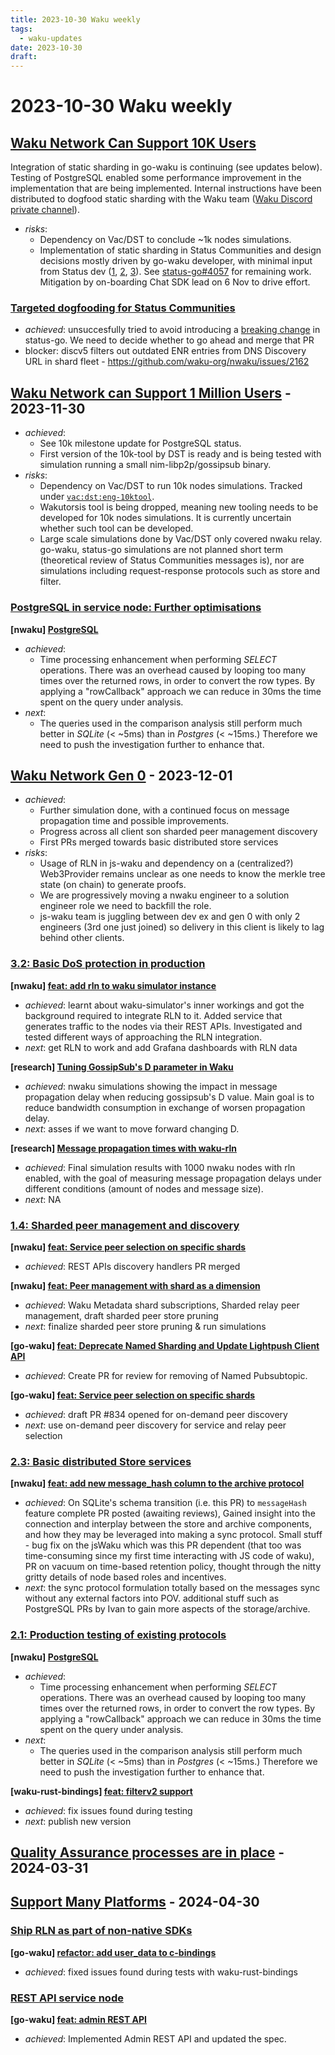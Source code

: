 ```yaml
---
title: 2023-10-30 Waku weekly
tags:
  - waku-updates
date: 2023-10-30
draft:
---
```


# 2023-10-30 Waku weekly

## [Waku Network Can Support 10K Users](https://github.com/waku-org/pm/issues/12)


Integration of static sharding in go-waku is continuing (see updates below).
Testing of PostgreSQL enabled some performance improvement in the implementation that are being implemented.
Internal instructions have been distributed to dogfood static sharding with the Waku team ([Waku Discord private channel](https://discord.com/channels/1110799176264056863/1166125031793901589/1166125169480306708)).
- _risks_:
	- Dependency on Vac/DST to conclude ~1k nodes simulations.
	- Implementation of static sharding in Status Communities and design decisions mostly driven by go-waku developer, with minimal input from Status dev ([1](https://github.com/status-im/status-go/pull/4161), [2](https://github.com/status-im/status-go/pull/4094), [3](https://github.com/status-im/status-go/pull/4093)). See [status-go#4057](https://github.com/status-im/status-go/issues/4057) for remaining work. Mitigation by on-boarding Chat SDK lead on 6 Nov to drive effort.

### [Targeted dogfooding for Status Communities](https://github.com/waku-org/pm/issues/97)


- _achieved_: unsuccesfully tried to avoid introducing a [breaking change](https://github.com/status-im/status-go/pull/4161) in status-go. We need to decide whether to go ahead and merge that PR
- blocker: discv5 filters out outdated ENR entries from DNS Discovery URL in shard fleet -  https://github.com/waku-org/nwaku/issues/2162

## [Waku Network can Support 1 Million Users](https://github.com/waku-org/pm/issues/83) - 2023-11-30


- _achieved_:
	- See 10k milestone update for PostgreSQL status.
	- First version of the 10k-tool by DST is ready and is being tested with simulation running a small nim-libp2p/gossipsub binary.
- _risks_:
	- Dependency on Vac/DST to run 10k nodes simulations.  Tracked under
		[`vac:dst:eng-10ktool`](https://roadmap.logos.co/tags/vac-updates).
	- Wakutorsis tool is being dropped, meaning new tooling needs to be developed for 10k nodes simulations. It is currently uncertain whether such tool can be developed.
	- Large scale simulations done by Vac/DST only covered nwaku relay. go-waku, status-go simulations are not planned short term (theoretical review of Status Communities messages is), nor are simulations including request-response protocols such as store and filter.

### [PostgreSQL in service node: Further optimisations](https://github.com/waku-org/pm/issues/84)

**[nwaku] [PostgreSQL](https://github.com/waku-org/nwaku/issues/1888)**

- _achieved_:
	- Time processing enhancement when performing _SELECT_ operations. There was an overhead caused by looping too many times over the returned rows, in order to convert the row types. By applying a "rowCallback" approach we can reduce in 30ms the time spent on the query under analysis.
- _next_:
	- The queries used in the comparison analysis still perform much better in _SQLite_ (< ~5ms) than in _Postgres_ (< ~15ms.) Therefore we need to push the investigation further to enhance that.

## [Waku Network Gen 0](https://github.com/waku-org/pm/issues/50) - 2023-12-01


- _achieved_:
	- Further simulation done, with a continued focus on message propagation time and possible improvements.
	- Progress across all client son sharded peer management discovery
	- First PRs merged towards basic distributed store services
- _risks_:
	- Usage of RLN in js-waku and dependency on a (centralized?) Web3Provider remains unclear as one needs to know the merkle tree state (on chain) to generate proofs.
	- We are progressively moving a nwaku engineer to a solution engineer role we need to backfill the role.
	- js-waku team is juggling between dev ex and gen 0 with only 2 engineers (3rd one just joined) so delivery in this client is likely to lag behind other clients.

### [3.2: Basic DoS protection in production](https://github.com/waku-org/pm/issues/70)

**[nwaku] [feat: add rln to waku simulator instance](https://github.com/waku-org/nwaku/issues/2143)**

- _achieved_: learnt about waku-simulator's inner workings and got the background required to integrate RLN to it. Added service that generates traffic to the nodes via their REST APIs. Investigated and tested different ways of approaching the RLN integration.
- _next_: get RLN to work and add Grafana dashboards with RLN data

**[research] [Tuning GossipSub's D parameter in Waku](https://github.com/waku-org/research/issues/44)**

* *achieved*: nwaku simulations showing the impact in message propagation delay when reducing gossipsub's D value. Main goal is to reduce bandwidth consumption in exchange of worsen propagation delay.
* *next*: asses if we want to move forward changing D.

**[research] [Message propagation times with waku-rln](https://github.com/waku-org/research/issues/42)**

* *achieved*: Final simulation results with 1000 nwaku nodes with rln enabled, with the goal of measuring message propagation delays under different conditions (amount of nodes and message size).
* *next*: NA

### [1.4: Sharded peer management and discovery](https://github.com/waku-org/pm/issues/67)

**[nwaku] [feat: Service peer selection on specific shards](https://github.com/waku-org/nwaku/issues/1941)**

- _achieved_: REST APIs discovery handlers PR merged

**[nwaku] [feat: Peer management with shard as a dimension](https://github.com/waku-org/nwaku/issues/1940)**

- _achieved_: Waku Metadata shard subscriptions, Sharded relay peer management, draft sharded peer store pruning
- _next_: finalize sharded peer store pruning & run simulations

**[go-waku] [feat: Deprecate Named Sharding and Update Lightpush Client API](https://github.com/waku-org/go-waku/issues/842)**

- _achieved_: Create PR for review for removing of Named Pubsubtopic.

**[go-waku] [feat: Service peer selection on specific shards](https://github.com/waku-org/go-waku/issues/680)**

- _achieved_:  draft PR #834 opened for on-demand peer discovery
- _next_: use on-demand peer discovery for service and relay peer selection

### [2.3: Basic distributed Store services](https://github.com/waku-org/pm/issues/64)

**[nwaku] [feat: add new message_hash column to the archive protocol](https://github.com/waku-org/nwaku/issues/2112)**

- _achieved_: On SQLite's schema transition (i.e. this PR) to `messageHash` feature complete PR posted (awaiting reviews), Gained insight into the connection and interplay between the store and archive components, and how they may be leveraged into making a sync protocol. Small stuff - bug fix on the jsWaku which was this PR dependent (that too was time-consuming since my first time interacting with JS code of waku), PR on vacuum on time-based retention policy, thought through the nitty gritty details of node based roles and incentives.
- _next_: the sync protocol formulation totally based on the messages sync without any external factors into POV. additional stuff such as PostgreSQL PRs by Ivan to gain more aspects of the storage/archive.

### [2.1: Production testing of existing protocols](https://github.com/waku-org/pm/issues/49)

**[nwaku] [PostgreSQL](https://github.com/waku-org/nwaku/issues/1888)**

- _achieved_:
	- Time processing enhancement when performing _SELECT_ operations. There was an overhead caused by looping too many times over the returned rows, in order to convert the row types. By applying a "rowCallback" approach we can reduce in 30ms the time spent on the query under analysis.
- _next_:
	- The queries used in the comparison analysis still perform much better in _SQLite_ (< ~5ms) than in _Postgres_ (< ~15ms.) Therefore we need to push the investigation further to enhance that.

**[waku-rust-bindings] [feat: filterv2 support](https://github.com/waku-org/waku-rust-bindings/issues/71)**

- _achieved_: fix issues found during testing
- _next_: publish new version

## [Quality Assurance processes are in place](https://github.com/waku-org/pm/issues/73) - 2024-03-31

## [Support Many Platforms](https://github.com/waku-org/pm/issues/42) - 2024-04-30

### [Ship RLN as part of non-native SDKs](https://github.com/waku-org/pm/issues/88)

**[go-waku] [refactor: add user_data to c-bindings](https://github.com/waku-org/go-waku/issues/788)**

- _achieved_: fixed issues found during tests with waku-rust-bindings

### [REST API service node](https://github.com/waku-org/pm/issues/82)

**[go-waku] [feat: admin REST API](https://github.com/waku-org/go-waku/issues/814)**

- _achieved_:  Implemented Admin REST API and updated the spec.
